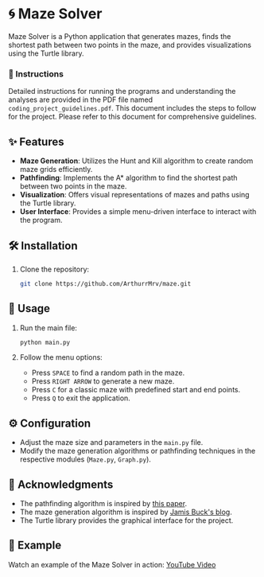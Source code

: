 # 🌀 Maze Solver

Maze Solver is a Python application that generates mazes, finds the shortest path between two points in the maze, and provides visualizations using the Turtle library.

### 📄 Instructions

Detailed instructions for running the programs and understanding the analyses are provided in the PDF file named `coding_project_guidelines.pdf`. This document includes the steps to follow for the project. Please refer to this document for comprehensive guidelines.

## ✨ Features

- **Maze Generation**: Utilizes the Hunt and Kill algorithm to create random maze grids efficiently.
- **Pathfinding**: Implements the A* algorithm to find the shortest path between two points in the maze.
- **Visualization**: Offers visual representations of mazes and paths using the Turtle library.
- **User Interface**: Provides a simple menu-driven interface to interact with the program.

## 🛠️ Installation

1. Clone the repository:

    ```bash
    git clone https://github.com/ArthurrMrv/maze.git
    ```

## 🚀 Usage

1. Run the main file:

    ```bash
    python main.py
    ```

2. Follow the menu options:
    - Press `SPACE` to find a random path in the maze.
    - Press `RIGHT ARROW` to generate a new maze.
    - Press `C` for a classic maze with predefined start and end points.
    - Press `Q` to exit the application.

## ⚙️ Configuration

- Adjust the maze size and parameters in the `main.py` file.
- Modify the maze generation algorithms or pathfinding techniques in the respective modules (`Maze.py`, `Graph.py`).

## 🙏 Acknowledgments

- The pathfinding algorithm is inspired by [this paper](https://www.scirp.org/journal/paperinformation?paperid=70460).
- The maze generation algorithm is inspired by [Jamis Buck's blog](https://weblog.jamisbuck.org/2011/1/24/maze-generation-hunt-and-kill-algorithm).
- The Turtle library provides the graphical interface for the project.

## 🎥 Example

Watch an example of the Maze Solver in action: [YouTube Video](https://youtu.be/orO3j42SGL4)
